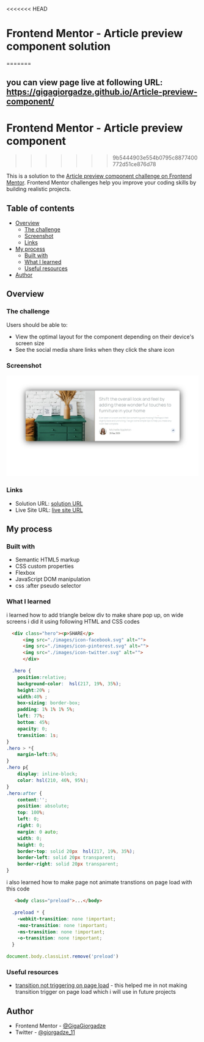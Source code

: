 <<<<<<< HEAD
# Frontend Mentor - Article preview component solution
=======
## you can view page live at following URL: https://gigagiorgadze.github.io/Article-preview-component/


# Frontend Mentor - Article preview component
>>>>>>> 9b5444903e554b0795c8877400772d51ce876d78

This is a solution to the [Article preview component challenge on Frontend Mentor](https://www.frontendmentor.io/challenges/article-preview-component-dYBN_pYFT). Frontend Mentor challenges help you improve your coding skills by building realistic projects. 

## Table of contents

- [Overview](#overview)
  - [The challenge](#the-challenge)
  - [Screenshot](#screenshot)
  - [Links](#links)
- [My process](#my-process)
  - [Built with](#built-with)
  - [What I learned](#what-i-learned)
  - [Useful resources](#useful-resources)
- [Author](#author)


## Overview

### The challenge

Users should be able to:

- View the optimal layout for the component depending on their device's screen size
- See the social media share links when they click the share icon

### Screenshot

![](./images/ss.jpeg)

### Links

- Solution URL: [solution URL](https://www.frontendmentor.io/solutions/htmlcssjsdom-KTUEVM6Tg)
- Live Site URL: [live site URL](https://gigagiorgadze.github.io/Article-preview-component/)

## My process

### Built with

- Semantic HTML5 markup
- CSS custom properties
- Flexbox
- JavaScript DOM manipulation
- css :after pseudo selector

### What I learned

i learned how to add triangle below div to make share pop up, on wide screens i did it using following HTML and CSS codes

``` html 
  <div class="hero"><p>SHARE</p>
      <img src="./images/icon-facebook.svg" alt="">
      <img src="./images/icon-pinterest.svg" alt="">
      <img src="./images/icon-twitter.svg" alt="">
      </div>
```
``` css 
  .hero {
    position:relative;
    background-color:  hsl(217, 19%, 35%);
    height:20% ;
    width:40% ;
    box-sizing: border-box;
    padding: 1% 1% 1% 5%;
    left: 77%;
    bottom: 45%;
    opacity: 0;
    transition: 1s;
}
.hero > *{
    margin-left:5%;
}
.hero p{
    display: inline-block;
    color: hsl(210, 46%, 95%);
}
.hero:after {
    content:'';
    position: absolute;
    top: 100%;
    left: 0;
    right: 0;
    margin: 0 auto;
    width: 0;
    height: 0;
    border-top: solid 20px  hsl(217, 19%, 35%);
    border-left: solid 20px transparent;
    border-right: solid 20px transparent;
}
```

i also learned how to make page not animate transtions on page load with this code
 ``` html 
    <body class="preload">...</body>
 ```
``` css 
  .preload * {
    -webkit-transition: none !important;
    -moz-transition: none !important;
    -ms-transition: none !important;
    -o-transition: none !important;
  }
```
```js 
document.body.classList.remove('preload')
```

### Useful resources

- [transition not triggering on page load](https://css-tricks.com/transitions-only-after-page-load/) - this helped me in not making transition trigger on page load which i will use in future projects


## Author

- Frontend Mentor - [@GigaGiorgadze](https://www.frontendmentor.io/solutions/htmlcssjsdom-KTUEVM6Tg)
- Twitter - [@giorgadze_11](https://twitter.com/giorgadze_11)



